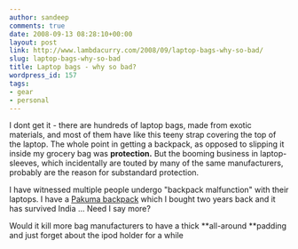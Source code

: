 ```yaml
---
author: sandeep
comments: true
date: 2008-09-13 08:28:10+00:00
layout: post
link: http://www.lambdacurry.com/2008/09/laptop-bags-why-so-bad/
slug: laptop-bags-why-so-bad
title: Laptop bags - why so bad?
wordpress_id: 157
tags:
- gear
- personal
---
```


I dont get it - there are hundreds of laptop bags, made from exotic materials, and most of them have like this teeny strap covering the top of the laptop. The whole point in getting a backpack, as opposed to slipping it inside my grocery bag was **protection.** But the booming business in laptop-sleeves, which incidentally are touted by many of the same manufacturers, probably are the reason for substandard protection.

I have witnessed multiple people undergo "backpack malfunction" with their laptops. I have a [Pakuma backpack](http://www.hexus.net/content/item.php?item=3874&page=4) which I bought two years back and it has survived India ... Need I say more?

Would it kill more bag manufacturers to have a thick **all-around **padding and just forget about the ipod holder for a while
